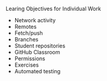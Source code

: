 Learing Objectives for Individual Work
* Network activity
* Remotes
* Fetch/push
* Branches
* Student repositories
* GitHub Classroom
* Permissions
* Exercises
* Automated testing
